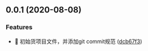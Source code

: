 ## 0.0.1 (2020-08-08)


### Features

* :art: 初始货项目文件，并添加git commit规范 ([dcb67f3](https://github.com/web-hui/blog-serve/commit/dcb67f3bc766bf6387ff85562f219faed7ae19b4))



